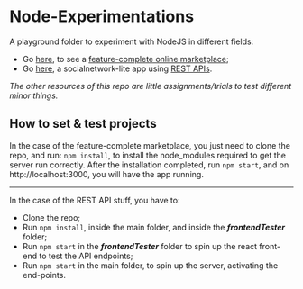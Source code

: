 # Node-Experimentations
A playground folder to experiment with NodeJS in different fields:
- Go [here](https://github.com/RiccardoTonioloDev/Node-Experimentations/tree/main/Node-first-server), to see a <u>feature-complete online marketplace</u>;
- Go [here](https://github.com/RiccardoTonioloDev/Node-Experimentations/tree/main/Node-first-RESTAPI), a socialnetwork-lite app using <u>REST APIs</u>.

*The other resources of this repo are little assignments/trials to test different minor things.*

## How to set & test projects
In the case of the feature-complete marketplace, you just need to clone the repo, and run:
`npm install`, to install the node_modules required to get the server run correctly.
After the installation completed, run `npm start`, and on http://localhost:3000, you will have the app running.  <hr>

In the case of the REST API stuff, you have to:
- Clone the repo;
- Run `npm install`, inside the main folder, and inside the ***frontendTester*** folder;
- Run `npm start` in the ***frontendTester*** folder to spin up the react front-end to test the API endpoints;
- Run `npm start` in the main folder, to spin up the server, activating the end-points.
